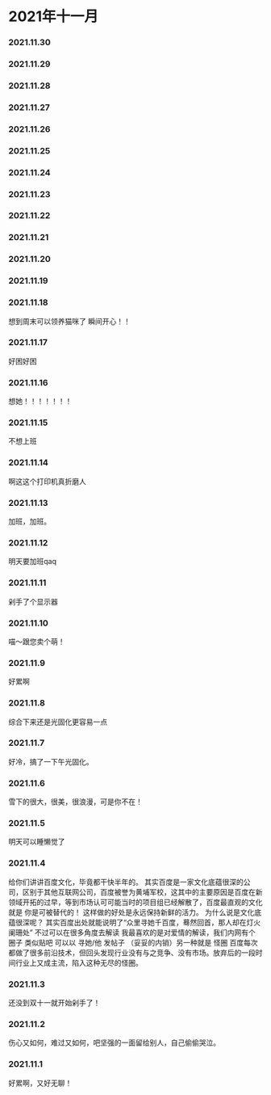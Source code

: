 # 2021年十一月

### 2021.11.30
### 2021.11.29
### 2021.11.28
### 2021.11.27
### 2021.11.26
### 2021.11.25
### 2021.11.24
### 2021.11.23
### 2021.11.22
### 2021.11.21
### 2021.11.20
### 2021.11.19
### 2021.11.18
想到周末可以领养猫咪了 瞬间开心！！
### 2021.11.17
好困好困
### 2021.11.16
想她！！！！！！！
### 2021.11.15
不想上班
### 2021.11.14
啊这这个打印机真折磨人
### 2021.11.13
加班，加班。
### 2021.11.12
明天要加班qaq
### 2021.11.11
剁手了个显示器
### 2021.11.10
喵～跟您卖个萌！
### 2021.11.9
好累啊
### 2021.11.8
综合下来还是光固化更容易一点
### 2021.11.7
好冷，搞了一下午光固化。
### 2021.11.6
雪下的很大，很美，很浪漫，可是你不在！
### 2021.11.5
明天可以睡懒觉了
### 2021.11.4
给你们讲讲百度文化，毕竟都干快半年的。
其实百度是一家文化底蕴很深的公司，区别于其他互联网公司，百度被誉为黄埔军校，这其中的主要原因是百度在新领域开拓的过早，等到市场认可可能当时的项目组已经解散了，百度最直观的文化就是 你是可被替代的！ 这样做的好处是永远保持新鲜的活力。
为什么说是文化底蕴很深呢？ 其实百度出处就能说明了“众里寻她千百度，蓦然回首，那人却在灯火阑珊处” 不过可以在很多角度去解读 我最喜欢的是对爱情的解读，我们内网有个圈子 类似贴吧 可以以 寻她/他 发帖子 （妥妥的内销）另一种就是 怪圈 百度每次都做了很多前沿技术，但回头发现行业没有与之竞争、没有市场。放弃后的一段时间行业上又成主流，陷入这种无尽的怪圈。
### 2021.11.3
还没到双十一就开始剁手了！
### 2021.11.2
伤心又如何，难过又如何，吧坚强的一面留给别人，自己偷偷哭泣。
### 2021.11.1
好累啊，又好无聊！
